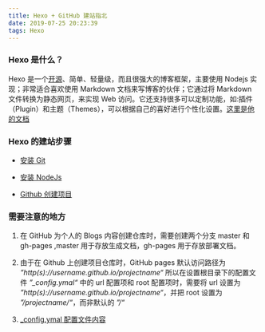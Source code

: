 ```yaml
---
title: Hexo + GitHub 建站指北
date: 2019-07-25 20:23:39
tags: Hexo
---
```


### Hexo 是什么？
Hexo 是一个[开源](https://github.com/hexojs/hexo)、简单、轻量级，而且很强大的博客框架，主要使用 Nodejs 实现；非常适合喜欢使用 Markdown 文档来写博客的伙伴；它通过将 Markdown 文件转换为静态网页，来实现 Web 访问。它还支持很多可以定制功能，如:插件（Plugin）和主题（Themes），可以根据自己的喜好进行个性化设置。[这里是他的文档](https://hexo.io/zh-cn/docs/index.html)

### Hexo 的建站步骤

- [安装 Git](https://hexo.io/zh-cn/docs/)
+ [安装 NodeJs](https://hexo.io/zh-cn/docs/)
- [Github 创建项目](https://juejin.im/post/5c4dac03f265da613c0a2811#heading-15)

### 需要注意的地方

1. 在 GitHub 为个人的 Blogs 内容创建仓库时，需要创建两个分支 master 和 gh-pages ,master 用于存放生成文档，gh-pages 用于存放部署文档。

2. 由于在 Github 上创建项目仓库时，GitHub pages 默认访问路径为  *”http(s)://username.github.io/projectname“* 所以在设置根目录下的配置文件 *”_config.ymal“* 中的 url 配置项和 root 配置项时，需要将 url 设置为 *”http(s)://username.github.io/projectname“*，并把 root 设置为 *”/projectname/“*，而非默认的 *”/“*
3. [_config.ymal 配置文件内容](<https://github.com/kylerlmy/website/blob/master/_config.yml>)

